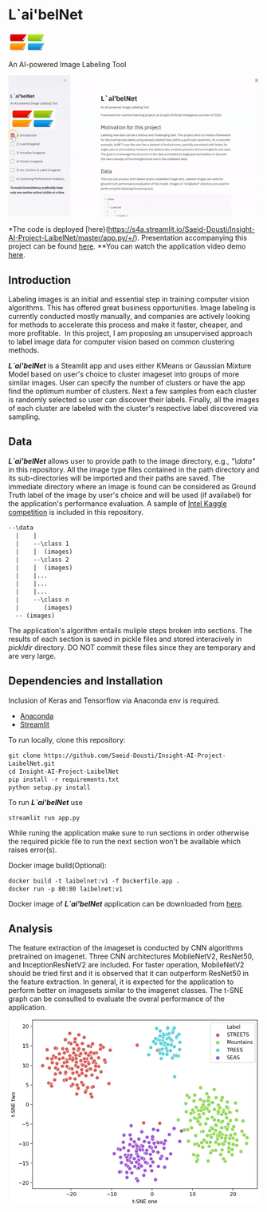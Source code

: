 # L`ai'belNet 

<p align="left">  <img src="config\logo.jpg" width="75" height="38"> </p>

An AI-powered Image Labeling Tool

<p align="left">
  <img src="config\LaibelNet.gif">
</p>

*The code is deployed [here}(https://s4a.streamlit.io/Saeid-Dousti/Insight-AI-Project-LaibelNet/master/app.py/+/). Presentation accompanying this project can be found [here](https://docs.google.com/presentation/d/e/2PACX-1vQN673DnLNkzx0vkuFhmstOFfeqxI_0uv_7NMElC8WDfKQI1X61qqYLGZY_sQ5k3mxDe67u5fVKYIFW/pub?start=false&loop=false&delayms=3000).
**You can watch the application video demo [here](https://www.youtube.com/watch?v=TNdMeh0DcHQ).

## Introduction
Labeling images is an initial and essential step in training computer vision algorithms.  This has offered great business opportunities. Image labeling is currently conducted mostly manually, and companies are actively looking for methods to accelerate this process and make it faster, cheaper, and more profitable. 
In this project, I am proposing an unsupervised approach to label image data for computer vision based on common clustering methods.

**_L`ai'belNet_** is a Steamlit app and uses either KMeans or Gaussian Mixture Model based on user's choice to cluster imageset into groups of more similar images. User can specify the number of clusters or have the app find the optimum number of clusters. Next a few samples from each cluster is randomly selected so user can discover their labels. Finally, all the images of each cluster are labeled with the cluster's respective label discovered via sampling. 

## Data
**_L`ai'belNet_** allows user to provide path to the image directory, e.g., _"\data"_ in this repository. All the image type files contained in the path directory and its sub-directories will be imported and their paths are saved. The immediate directory where an image is found can be considered as Ground Truth label of the image by user's choice and will be used (if availabel) for the application's performance evaluation. A sample of [Intel Kaggle competition](https://www.kaggle.com/puneet6060/intel-image-classification) is included in this repository.

```
--\data
  |    |  
  |    --\class 1
  |    |  (images)
  |    --\class 2
  |    |  (images)
  |    |... 
  |    |...  
  |    |...  
  |    --\class n
  |       (images)
  -- (images)
```

The application's algorithm entails muliple steps broken into sections. The results of each section is saved in pickle files and stored  interacively in *pickldir* directory. DO NOT commit these files since they are temporary and are very large.

## Dependencies and Installation

Inclusion of Keras and Tensorflow via Anaconda env is required.

- [Anaconda](https://docs.anaconda.com/anaconda/install/) 
- [Streamlit](streamlit.io)

To run locally, clone this repository:
```
git clone https://github.com/Saeid-Dousti/Insight-AI-Project-LaibelNet.git
cd Insight-AI-Project-LaibelNet
pip install -r requirements.txt
python setup.py install
```
To run **_L`ai'belNet_** use
```
streamlit run app.py
```

While runing the application make sure to run sections in order otherwise the required pickle file to run the next section won't be 
available which raises error(s).

Docker image build(Optional):
```
docker build -t laibelnet:v1 -f Dockerfile.app .
docker run -p 80:80 laibelnet:v1
```

Docker image of **_L`ai'belNet_** application can be downloaded from [here](https://hub.docker.com/repository/registry-1.docker.io/saeiddousti86/laibelnet/tags?page=1).

## Analysis

The feature extraction of the imageset is conducted by CNN algorithms pretrained on imagenet. Three CNN architectures MobileNetV2, ResNet50, and InceptionResNetV2 are included. For faster operation, MobileNetV2 should be tried first and it is observed that it can outperform ResNet50 in the feature extraction. In general, it is expected for the application to perform better on imagesets similar to the imagenet classes. The t-SNE graph can be consulted to evaluate the overal performance of the application.  

<p align="left">
  <img src="config\t_SNE.jpg" width="600" >
</p>
